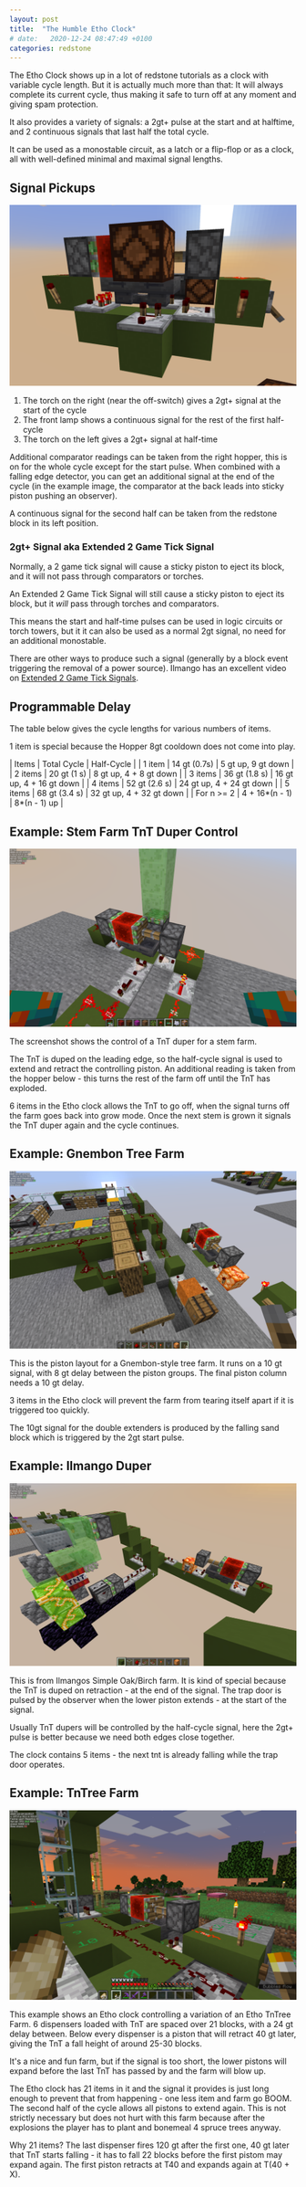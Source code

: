```yaml
---
layout: post
title:  "The Humble Etho Clock"
# date:   2020-12-24 08:47:49 +0100
categories: redstone
---
```

The Etho Clock shows up in a lot of redstone tutorials as a clock with 
variable cycle length.  But it is actually much more than that:
It will always complete its current cycle, thus making it safe to turn off at
any moment and giving spam protection.

It also provides a variety of signals: a 2gt+ pulse at the start and at halftime,
and 2 continuous signals that last half the total cycle.

It can be used as a monostable circuit, as a latch or a flip-flop or as a clock,
all with well-defined minimal and maximal signal lengths.

## Signal Pickups

![Signals](/assets/the-humble-etho-clock/etho-clock-signals.png)

1. The torch on the right (near the off-switch) gives a 2gt+ signal
   at the start of the cycle
2. The front lamp shows a continuous signal for the rest of the first half-cycle
3. The torch on the left gives a 2gt+ signal at half-time

Additional comparator readings can be taken from the right hopper, this
is on for the whole cycle except for the start pulse.  When combined
with a falling edge detector, you can get an additional signal at the
end of the cycle (in the example image, the comparator at the back 
leads into sticky piston pushing an observer).

A continuous signal for the second half can be taken from the redstone
block in its left position.


### 2gt+ Signal aka Extended 2 Game Tick Signal

Normally, a 2 game tick signal will cause a sticky piston
to eject its block, and it will not pass through comparators
or torches.

An Extended 2 Game Tick Signal will still cause a sticky piston
to eject its block, but it *will* pass through torches and comparators.

This means the start and half-time pulses can be used in logic circuits
or torch towers, but it it can also be used as a normal 2gt signal,
no need for an additional monostable.

There are other ways to produce such a signal (generally by a block event
triggering the removal of a power source).  Ilmango has an excellent
video on [Extended 2 Game Tick Signals](https://www.youtube.com/watch?v=VjzuJqWAPFQ).


## Programmable Delay

The table below gives the cycle lengths for various numbers of items.

1 item is special because the Hopper 8gt cooldown does not come into play.

| Items | Total Cycle | Half-Cycle |
| 1 item | 14 gt (0.7s) | 5 gt up, 9 gt down |
| 2 items | 20 gt (1 s) | 8 gt up, 4 + 8 gt down |
| 3 items | 36 gt (1.8 s) | 16 gt up, 4 + 16 gt down |
| 4 items | 52 gt (2.6 s) | 24 gt up, 4 + 24 gt down |
| 5 items | 68 gt (3.4 s) | 32 gt up, 4 + 32 gt down |
| For n >= 2 | 4 + 16*(n - 1) | 8*(n - 1) up |


## Example: Stem Farm TnT Duper Control

![Stem Farm](/assets/the-humble-etho-clock/stem-farm.png)

The screenshot shows the control of a TnT duper for a stem farm.

The TnT is duped on the leading edge, so the half-cycle signal is
used to extend and retract the controlling piston.  An additional reading
is taken from the hopper below - this turns the rest of the farm off
until the TnT has exploded.

6 items in the Etho clock allows the TnT to go off, when the signal turns off
the farm goes back into grow mode.  Once the next stem
is grown it signals the TnT duper again and the cycle continues.


## Example: Gnembon Tree Farm

![Gnembon Tree Farm](/assets/the-humble-etho-clock/gnembon-tree-farm.png)

This is the piston layout for a Gnembon-style tree farm.
It runs on a 10 gt signal, with 8 gt delay between the piston groups.
The final piston column needs a 10 gt delay.

3 items in the Etho clock will prevent the farm from tearing
itself apart if it is triggered too quickly.

The 10gt signal for the double extenders is produced by
the falling sand block which is triggered by the 2gt start pulse.


## Example: Ilmango Duper

![Ilmango Duper](/assets/the-humble-etho-clock/ilmango-duper.png)

This is from Ilmangos Simple Oak/Birch farm.  It is kind of special because
the TnT is duped on retraction - at the end of the signal.  The trap door
is pulsed by the observer when the lower piston extends - at the start of the signal.

Usually TnT dupers will be controlled by the half-cycle signal, here
the 2gt+ pulse is better because we need both edges close together.

The clock contains 5 items - the next tnt is already falling while the trap
door operates.

## Example:  TnTree Farm

![TnTree Farm](/assets/the-humble-etho-clock/tntree-farm.png)

This example shows an Etho clock controlling a variation of an Etho TnTree Farm.  6
dispensers loaded with TnT are spaced over 21 blocks, with a 24 gt delay between.
Below every dispenser is a piston that will retract 40 gt later, giving the TnT
a fall height of around 25-30 blocks.

It's a nice and fun farm, but if the signal is too short, the lower pistons will
expand before the last TnT has passed by and the farm will blow up.

The Etho clock has 21 items in it and the signal it provides is just long enough
to prevent that from happening - one less item and farm go BOOM.  The second half of
the cycle allows all pistons to extend again.  This is not strictly necessary but
does not hurt with this farm because after the explosions the player has to plant
and bonemeal 4 spruce trees anyway.

Why 21 items?  The last dispenser fires 120 gt after the first one, 40 gt later that
TnT starts falling - it has to fall 22 blocks before the first pistom may expand again.
The first piston retracts at T40 and expands again at T(40 + X).
